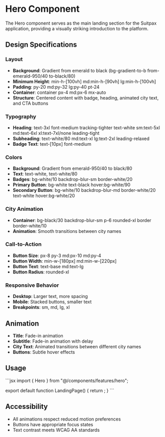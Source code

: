 # Hero Component

The Hero component serves as the main landing section for the Suitpax application, providing a visually striking introduction to the platform.

## Design Specifications

### Layout
- **Background**: Gradient from emerald to black (bg-gradient-to-b from-emerald-950/40 to-black/80)
- **Minimum Height**: min-h-[100vh] md:min-h-[90vh] lg:min-h-[100vh]
- **Padding**: py-20 md:py-32 lg:py-40 pt-24
- **Container**: container px-4 md:px-6 mx-auto
- **Structure**: Centered content with badge, heading, animated city text, and CTA buttons

### Typography
- **Heading**: text-3xl font-medium tracking-tighter text-white sm:text-5xl md:text-6xl xl:text-7xl/none leading-tight
- **Subheading**: text-white/80 md:text-xl lg:text-2xl leading-relaxed
- **Badge Text**: text-[10px] font-medium

### Colors
- **Background**: Gradient from emerald-950/40 to black/80
- **Text**: text-white, text-white/80
- **Badges**: bg-white/10 backdrop-blur-sm border-white/20
- **Primary Button**: bg-white text-black hover:bg-white/90
- **Secondary Button**: bg-white/10 backdrop-blur-md border-white/20 text-white hover:bg-white/20

### City Animation
- **Container**: bg-black/30 backdrop-blur-sm p-6 rounded-xl border border-white/10
- **Animation**: Smooth transitions between city names

### Call-to-Action
- **Button Size**: px-8 py-3 md:px-10 md:py-4
- **Button Width**: min-w-[180px] md:min-w-[220px]
- **Button Text**: text-base md:text-lg
- **Button Radius**: rounded-xl

### Responsive Behavior
- **Desktop**: Larger text, more spacing
- **Mobile**: Stacked buttons, smaller text
- **Breakpoints**: sm, md, lg, xl

## Animation
- **Title**: Fade-in animation
- **Subtitle**: Fade-in animation with delay
- **City Text**: Animated transitions between different city names
- **Buttons**: Subtle hover effects

## Usage

\`\`\`jsx
import { Hero } from "@/components/features/hero";

export default function LandingPage() {
  return <Hero />;
}
\`\`\`

## Accessibility
- All animations respect reduced motion preferences
- Buttons have appropriate focus states
- Text contrast meets WCAG AA standards
